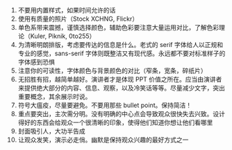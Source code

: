 1. 不要用内置样式，如果时间允许的话
2. 使用有质量的照片（Stock XCHNG, Flickr）
3. 单色系带来震撼，谨慎选择颜色，辅助色彩要注意大量运用对比，了解色彩理论（Kuler, Piknik, 0to255）
4. 为清晰明朗排版，考虑要传达的信息是什么。老式的 serif 字体给人以正规和专业的感觉，sans-serif 字体则既整洁又有现代感。永远都不要对标准样子的字体感到恐惧
5. 注意你的可读性，字体颜色与背景颜色的对比（窄条，宽条，碎纸片）
6. 无招胜有招，越简单越好。演讲者才是体现 PPT 价值之所在。应当由演讲者来提供绝大部分的内容、信息、观察，以及冷笑话等等。尽量减少文字，突出重要概念，其余展示时说。
7. 符号大瘟疫，尽量要避免。不要用那些 bullet point。保持简洁！
8. 重点要突出，主次需分明。没有明确的中心点会导致观众很快失去兴致。设计得好的东西会给观众一个很清晰的印象，使得他们知道你想让他们看哪里
9. 封面吸引人，大功半告成
10. 让观众发笑，演示必走俏。幽默是保持观众兴趣的最好方式之一
